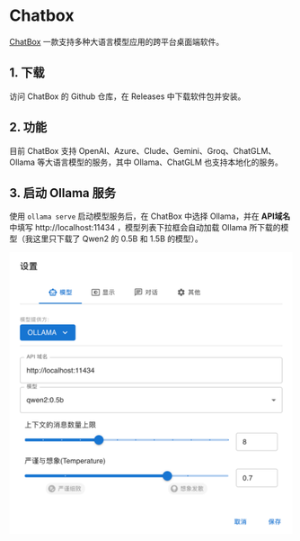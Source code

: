 # Chatbox

[ChatBox](https://github.com/Bin-Huang/chatbox/releases) 一款支持多种大语言模型应用的跨平台桌面端软件。

## 1. 下载

访问 ChatBox 的 Github 仓库，在 Releases 中下载软件包并安装。

## 2. 功能

目前 ChatBox 支持 OpenAI、Azure、Clude、Gemini、Groq、ChatGLM、Ollama 等大语言模型的服务，其中 Ollama、ChatGLM 也支持本地化的服务。

## 3. 启动 Ollama 服务

使用 `ollama serve` 启动模型服务后，在 ChatBox 中选择 Ollama，并在 **API域名** 中填写 http://localhost:11434 ，模型列表下拉框会自动加载 Ollama 所下载的模型（我这里只下载了 Qwen2 的 0.5B 和 1.5B 的模型）。

![ChatBox设置Ollama服务](../images/chatbox_set_ollama.png)
